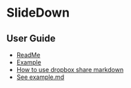 # SlideDown
## User Guide

- [ReadMe](?src=README.md)
- [Example](?src=md/example.md)
- [How to use dropbox share markdown](?src=README.md#slide-6)
- [See example.md](md/example.md)

